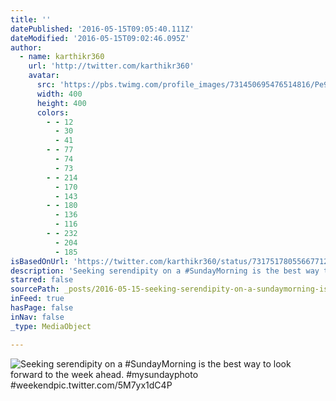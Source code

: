 ```yaml
---
title: ''
datePublished: '2016-05-15T09:05:40.111Z'
dateModified: '2016-05-15T09:02:46.095Z'
author:
  - name: karthikr360
    url: 'http://twitter.com/karthikr360'
    avatar:
      src: 'https://pbs.twimg.com/profile_images/731450695476514816/Pe9ue7MY_400x400.jpg'
      width: 400
      height: 400
      colors:
        - - 12
          - 30
          - 41
        - - 77
          - 74
          - 73
        - - 214
          - 170
          - 143
        - - 180
          - 136
          - 116
        - - 232
          - 204
          - 185
isBasedOnUrl: 'https://twitter.com/karthikr360/status/731751780556677120'
description: 'Seeking serendipity on a #SundayMorning is the best way to look forward to the week ahead. #mysundayphoto #weekendpic.twitter.com/5M7yx1dC4P'
starred: false
sourcePath: _posts/2016-05-15-seeking-serendipity-on-a-sundaymorning-is-the-best-way-to-l.md
inFeed: true
hasPage: false
inNav: false
_type: MediaObject

---
```

![Seeking serendipity on a #SundayMorning is the best way to look forward to the week ahead. #mysundayphoto #weekendpic.twitter.com/5M7yx1dC4P](https://pbs.twimg.com/media/Cie0XBRWsAAT9Pu.jpg:large)